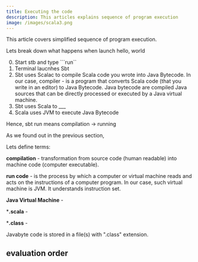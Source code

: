 ```yaml
---
title: Executing the code 
description: This articles explains sequence of program execution
image: /images/scala3.png
---
```

This article covers simplified sequence of program execution.

Lets break down what happens when launch hello, world 

0. Start stb and type ```run``
1. Terminal laucnhes Sbt
2. Sbt uses Scalac to compile Scala code you wrote into Java Bytecode. In our case, compiler - is a program that converts Scala code (that you write in an editor) to Java Bytecode. Java bytecode are compiled Java sources that can be directly processed or executed by a Java virtual machine. 
3. Sbt uses Scala to ___
4. Scala uses JVM to execute Java Bytecode

Hence, sbt run means compilation -> running


As we found out in the previous section, 

Lets define terms:

**compilation** - transformation from source code (human readable) into machine code (computer executable). 


**run code** - is the process by which a computer or virtual machine reads and acts on the instructions of a computer program. In our case, such virtual machine is JVM. It understands instruction set.

**Java Virtual Machine** - 

***.scala** - 

***.class** - 



Javabyte code is stored in a file(s) with ".class" extension. 





## evaluation order































